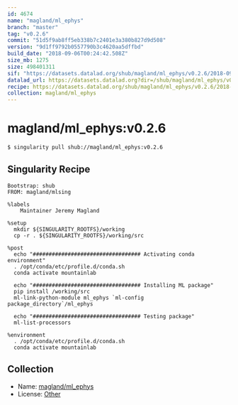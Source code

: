 ```yaml
---
id: 4674
name: "magland/ml_ephys"
branch: "master"
tag: "v0.2.6"
commit: "51d5f9ab8ff5eb338b7c2401e3a380b827d9d508"
version: "9d1ff9792b0557790b3c4620aa5dffbd"
build_date: "2018-09-06T00:24:42.508Z"
size_mb: 1275
size: 498401311
sif: "https://datasets.datalad.org/shub/magland/ml_ephys/v0.2.6/2018-09-06-51d5f9ab-9d1ff979/9d1ff9792b0557790b3c4620aa5dffbd.simg"
datalad_url: https://datasets.datalad.org?dir=/shub/magland/ml_ephys/v0.2.6/2018-09-06-51d5f9ab-9d1ff979/
recipe: https://datasets.datalad.org/shub/magland/ml_ephys/v0.2.6/2018-09-06-51d5f9ab-9d1ff979/Singularity
collection: magland/ml_ephys
---
```


# magland/ml_ephys:v0.2.6

```bash
$ singularity pull shub://magland/ml_ephys:v0.2.6
```

## Singularity Recipe

```singularity
Bootstrap: shub
FROM: magland/mlsing

%labels
    Maintainer Jeremy Magland

%setup
  mkdir ${SINGULARITY_ROOTFS}/working
  cp -r . ${SINGULARITY_ROOTFS}/working/src

%post
  echo "################################## Activating conda environment"
  . /opt/conda/etc/profile.d/conda.sh
  conda activate mountainlab

  echo "################################## Installing ML package"
  pip install /working/src
  ml-link-python-module ml_ephys `ml-config package_directory`/ml_ephys

  echo "################################## Testing package"
  ml-list-processors

%environment
  . /opt/conda/etc/profile.d/conda.sh
  conda activate mountainlab
```

## Collection

 - Name: [magland/ml_ephys](https://github.com/magland/ml_ephys)
 - License: [Other](None)


